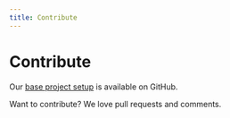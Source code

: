 ```yaml
---
title: Contribute
---
```


# Contribute

Our [base project setup](https://github.com/mvcss/mvcss) is available on GitHub.

Want to contribute? We love pull requests and comments.
